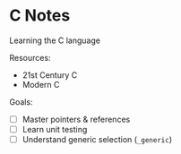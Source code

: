 # C Notes

Learning the C language

Resources:
- 21st Century C
- Modern C

Goals:
- [ ] Master pointers & references
- [ ] Learn unit testing
- [ ] Understand generic selection (`_generic`)
